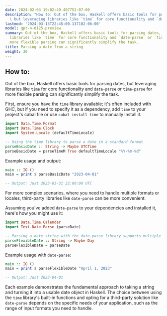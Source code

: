 ```yaml
---
date: 2024-02-03 19:02:40.407752-07:00
description: "How to: Out of the box, Haskell offers basic tools for parsing dates,\
  \ but leveraging libraries like `time` for core functionality and `date-parse` or\u2026"
lastmod: '2024-03-13T22:45:00.137102-06:00'
model: gpt-4-0125-preview
summary: Out of the box, Haskell offers basic tools for parsing dates, but leveraging
  libraries like `time` for core functionality and `date-parse` or `time-parse` for
  more flexible parsing can significantly simplify the task.
title: Parsing a date from a string
weight: 30
---
```


## How to:
Out of the box, Haskell offers basic tools for parsing dates, but leveraging libraries like `time` for core functionality and `date-parse` or `time-parse` for more flexible parsing can significantly simplify the task.

First, ensure you have the `time` library available; it's often included with GHC, but if you need to specify it as a dependency, add `time` to your project's cabal file or use `cabal install time` to manually install it.

```haskell
import Data.Time.Format
import Data.Time.Clock
import System.Locale (defaultTimeLocale)

-- Using the time library to parse a date in a standard format
parseBasicDate :: String -> Maybe UTCTime
parseBasicDate = parseTimeM True defaultTimeLocale "%Y-%m-%d" 
```

Example usage and output:

```haskell
main :: IO ()
main = print $ parseBasicDate "2023-04-01"

-- Output: Just 2023-03-31 22:00:00 UTC
```

For more complex scenarios, where you need to handle multiple formats or locales, third-party libraries like `date-parse` can be more convenient:

Assuming you've added `date-parse` to your dependencies and installed it, here's how you might use it:

```haskell
import Data.Time.Calendar
import Text.Date.Parse (parseDate)

-- Parsing a date string with the date-parse library supports multiple formats
parseFlexibleDate :: String -> Maybe Day
parseFlexibleDate = parseDate
```

Example usage with `date-parse`:

```haskell
main :: IO ()
main = print $ parseFlexibleDate "April 1, 2023"

-- Output: Just 2023-04-01
```

Each example demonstrates the fundamental approach to taking a string and turning it into a usable date object in Haskell. The choice between using the `time` library's built-in functions and opting for a third-party solution like `date-parse` depends on the specific needs of your application, such as the range of input formats you need to handle.
